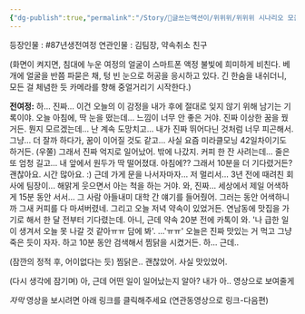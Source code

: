 ```yaml
---
{"dg-publish":true,"permalink":"/Story/🚂글쓰는액션이/위위위/위위위 시나리오 모음/07. 도무지 화가 나서 잠을 잘 수가 없음/"}
---
```


등장인물 : #87년생전여정
연관인물 : 김팀장, 약속취소 친구

(화면이 켜지면, 침대에 누운 여정의 얼굴이 스마트폰 액정 불빛에 희미하게 비친다. 베개에 얼굴을 반쯤 파묻은 채, 텅 빈 눈으로 허공을 응시하고 있다. 긴 한숨을 내쉬더니, 모든 걸 체념한 듯 카메라를 향해 중얼거리기 시작한다.)

**전여정:** 하... 진짜... 이건 오늘의 이 감정을 내가 후에 절대로 잊지 않기 위해 남기는 기록이야.
오늘 아침에, 딱 눈을 떴는데... 느낌이 너무 안 좋은 거야. 진짜 이상한 꿈을 꿨거든. 뭔지 모르겠는데... 난 계속 도망치고... 내가 진짜 뛰어다닌 것처럼 너무 피곤해서. 그냥... 더 잘까 하다가, 꿈이 이어질 것도 같고... 사실 요즘 미라클모닝 42일차이기도 하거든. (우쭐) 그래서 진짜 억지로 일어났어.
밖에 나갔지. 커피 한 잔 사려는데... 줄은 또 엄청 길고... 내 앞에서 원두가 딱 떨어졌대. 아침에?? 그래서 10분을 더 기다렸거든? 괜찮아요. 시간 많아요. :)
근데 가게 문을 나서자마자... 저 멀리서... 3년 전에 때려친 회사에 팀장이... 해맑게 웃으면서 아는 척을 하는 거야. 와, 진짜... 세상에서 제일 어색하게 15분 동안 서서... 그 사람 아들내미 대학 간 얘기를 들어줬어. 그러는 동안 어색하니까 그새 커피를 다 마셔버렸네.
그리고 오늘 저녁 약속이 있었거든. 연남동에 맛집을 가기로 해서 한 달 전부터 기다렸는데. 아니, 근데 약속 20분 전에 카톡이 와. '나 급한 일이 생겨서 오늘 못 나갈 것 같아ㅠㅠ 담에 봐'. ...'ㅠㅠ' 
오늘은 진짜 맛있는 거 먹고 그냥 죽은 듯이 자자. 하고 10분 동안 검색해서 찜닭을 시켰거든. 하...
근데.. 

(잠깐의 정적 후, 어이없다는 듯)
찜닭은.. 괜찮았어. 사실 맛있었어.

(다시 생각에 잠기며)
아, 근데 어떤 일이 일어났는지 알아? 내가 아.. 영상으로 보여줄게

*자막* 영상을 보시려면 아래 링크를 클릭해주세요 (연관동영상으로 링크-다음편)
